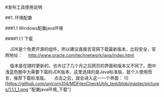 #发布工具使用说明  

##1. 环境配置  

###1.1 Windows配置java环境  

####1.1.1 下载  

    JDK是个免费开源的组件，所以建议直接去官网下载最新版本，比较安全，官网地址：
    http://www.oracle.com/technetwork/java/index.html

    版本是在随时更新的，也许过了几个月之后网页的界面和版本又不同了。图中浅蓝色圈中为需要下载的JDK版本，这里选择的是Java标准版，就个人使用而言，推荐下载标准版。
    点击之后，就会进入这一一个界面：
!()[https://github.com/unicorn314/MDFilesCheckUtils_test/blob/master/pictures/1.1.1_1.png "配置java环境_下载"]
